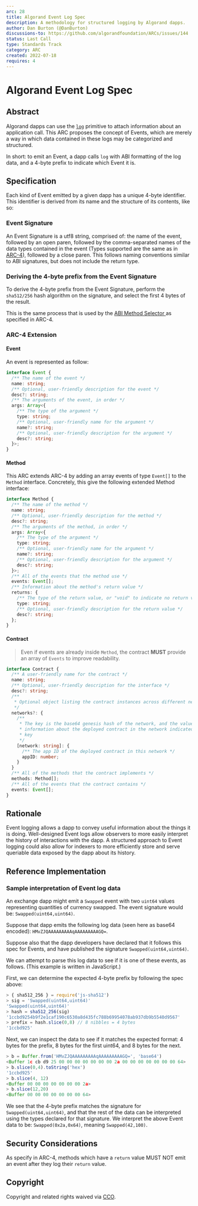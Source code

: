 ```yaml
---
arc: 28
title: Algorand Event Log Spec
description: A methodology for structured logging by Algorand dapps.
author: Dan Burton (@DanBurton)
discussions-to: https://github.com/algorandfoundation/ARCs/issues/144
status: Last Call
type: Standards Track
category: ARC
created: 2022-07-18
requires: 4
---
```


# Algorand Event Log Spec

## Abstract

Algorand dapps can use the <a href="https://developer.algorand.org/docs/get-details/dapps/avm/teal/opcodes/#log">`log`</a>  primitive to attach information about an application call. This ARC proposes the concept of Events, which are merely a way in which data contained in these logs may be categorized and structured.

In short: to emit an Event, a dapp calls `log` with ABI formatting of the log data, and a 4-byte prefix to indicate which Event it is.

## Specification

Each kind of Event emitted by a given dapp has a unique 4-byte identifier. This identifier is derived from its name and the structure of its contents, like so:

### Event Signature

An Event Signature is a utf8 string, comprised of: the name of the event, followed by an open paren, followed by the comma-separated names of the data types contained in the event (Types supported are the same as in [ARC-4](./arc-0004.md#types)), followed by a close paren. This follows naming conventions similar to ABI signatures, but does not include the return type.

### Deriving the 4-byte prefix from the Event Signature

To derive the 4-byte prefix from the Event Signature, perform the `sha512/256` hash algorithm on the signature, and select the first 4 bytes of the result.

This is the same process that is used by the [ABI Method Selector ](./arc-0004.md#method-selector) as specified in ARC-4.

### ARC-4 Extension

#### Event

An event is represented as follow:

```typescript
interface Event {
  /** The name of the event */
  name: string;
  /** Optional, user-friendly description for the event */
  desc?: string;
  /** The arguments of the event, in order */
  args: Array<{
    /** The type of the argument */
    type: string;
    /** Optional, user-friendly name for the argument */
    name?: string;
    /** Optional, user-friendly description for the argument */
    desc?: string;
  }>;
}
```

#### Method

This ARC extends ARC-4 by adding an array events of type `Event[]` to the `Method` interface. Concretely, this give the following extended Method interface:

```typescript
interface Method {
  /** The name of the method */
  name: string;
  /** Optional, user-friendly description for the method */
  desc?: string;
  /** The arguments of the method, in order */
  args: Array<{
    /** The type of the argument */
    type: string;
    /** Optional, user-friendly name for the argument */
    name?: string;
    /** Optional, user-friendly description for the argument */
    desc?: string;
  }>;
  /** All of the events that the method use */
  events: Event[];
  /** Information about the method's return value */
  returns: {
    /** The type of the return value, or "void" to indicate no return value. */
    type: string;
    /** Optional, user-friendly description for the return value */
    desc?: string;
  };
}
```

#### Contract
> Even if events are already inside `Method`, the contract **MUST** provide an array of `Events` to improve readability.

```typescript
interface Contract {
  /** A user-friendly name for the contract */
  name: string;
  /** Optional, user-friendly description for the interface */
  desc?: string;
  /**
   * Optional object listing the contract instances across different networks
   */
  networks?: {
    /**
     * The key is the base64 genesis hash of the network, and the value contains
     * information about the deployed contract in the network indicated by the
     * key
     */
    [network: string]: {
      /** The app ID of the deployed contract in this network */
      appID: number;
    }
  }
  /** All of the methods that the contract implements */
  methods: Method[];
  /** All of the events that the contract contains */
  events: Event[];
}
```

## Rationale

Event logging allows a dapp to convey useful information about the things it is doing.  Well-designed Event logs allow observers to more easily interpret the history of interactions with the dapp. A structured approach to Event logging could also allow for indexers to more efficiently store and serve queriable data exposed by the dapp about its history.

## Reference Implementation

### Sample interpretation of Event log data

An exchange dapp might emit a `Swapped` event with two `uint64` values representing quantities of currency swapped. The event signature would be: `Swapped(uint64,uint64)`.

Suppose that dapp emits the following log data (seen here as base64 encoded): `HMvZJQAAAAAAAAAqAAAAAAAAAGQ=`.

Suppose also that the dapp developers have declared that it follows this spec for Events, and have published the signature `Swapped(uint64,uint64)`.

We can attempt to parse this log data to see if it is one of these events, as follows. (This example is written in JavaScript.)

First, we can determine the expected 4-byte prefix by following the spec above:

```js
> { sha512_256 } = require('js-sha512')
> sig = 'Swapped(uint64,uint64)'
'Swapped(uint64,uint64)'
> hash = sha512_256(sig)
'1ccbd9254b9f2e1caf190c6530a8d435fc788b69954078ab937db9b5540d9567'
> prefix = hash.slice(0,8) // 8 nibbles = 4 bytes
'1ccbd925'
```

Next, we can inspect the data to see if it matches the expected format:
4 bytes for the prefix, 8 bytes for the first uint64, and 8 bytes for the next.

```js
> b = Buffer.from('HMvZJQAAAAAAAAAqAAAAAAAAAGQ=', 'base64')
<Buffer 1c cb d9 25 00 00 00 00 00 00 00 2a 00 00 00 00 00 00 00 64>
> b.slice(0,4).toString('hex')
'1ccbd925'
> b.slice(4, 12)
<Buffer 00 00 00 00 00 00 00 2a>
> b.slice(12,20)
<Buffer 00 00 00 00 00 00 00 64>
```

We see that the 4-byte prefix matches the signature for `Swapped(uint64,uint64)`, and that the rest of the data can be interpreted using the types declared for that signature. We interpret the above Event data to be: `Swapped(0x2a,0x64)`, meaning `Swapped(42,100)`.

## Security Considerations

As specify in ARC-4, methods which have a `return` value MUST NOT emit an event after they log their `return` value. 

## Copyright

Copyright and related rights waived via <a href="https://creativecommons.org/publicdomain/zero/1.0/">CCO</a>.
